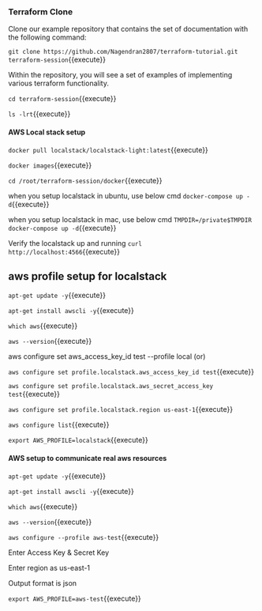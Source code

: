 ### Terraform Clone ####

Clone our example repository that contains the set of documentation with the following command:

`git clone https://github.com/Nagendran2807/terraform-tutorial.git terraform-session`{{execute}}

Within the repository, you will see a set of examples of implementing various terraform functionality.

`cd terraform-session`{{execute}}

`ls -lrt`{{execute}}


#### AWS Local stack setup ##########
`docker pull localstack/localstack-light:latest`{{execute}}

`docker images`{{execute}}

`cd /root/terraform-session/docker`{{execute}}

when you setup localstack in ubuntu, use below cmd
`docker-compose up -d`{{execute}}

when you setup localstack in mac, use below cmd
`TMPDIR=/private$TMPDIR docker-compose up -d`{{execute}}

Verify the localstack up and running
`curl http://localhost:4566`{{execute}}

## aws profile setup for localstack ###
`apt-get update -y`{{execute}}

`apt-get install awscli -y`{{execute}}

`which aws`{{execute}}

`aws --version`{{execute}}

aws configure set aws_access_key_id test --profile local (or)

`aws configure set profile.localstack.aws_access_key_id test`{{execute}}

`aws configure set profile.localstack.aws_secret_access_key test`{{execute}}

`aws configure set profile.localstack.region us-east-1`{{execute}}

`aws configure list`{{execute}}

`export AWS_PROFILE=localstack`{{execute}}


#### AWS setup to communicate real aws resources ##########
`apt-get update -y`{{execute}}

`apt-get install awscli -y`{{execute}}

`which aws`{{execute}}

`aws --version`{{execute}}

`aws configure --profile aws-test`{{execute}}

Enter Access Key & Secret Key

Enter region as us-east-1

Output format is json

`export AWS_PROFILE=aws-test`{{execute}}